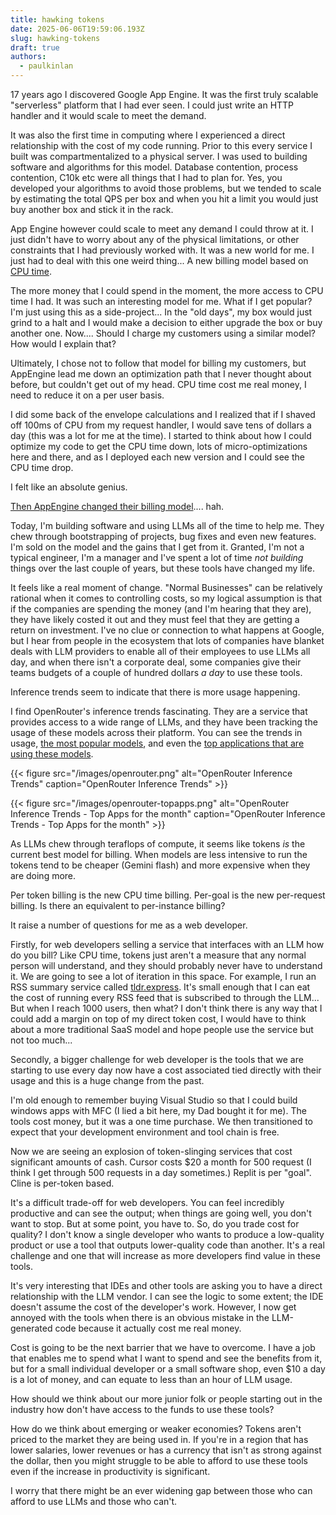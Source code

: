```yaml
---
title: hawking tokens
date: 2025-06-06T19:59:06.193Z
slug: hawking-tokens
draft: true
authors:
  - paulkinlan
---
```


17 years ago I discovered Google App Engine. It was the first truly scalable "serverless" platform that I had ever seen. I could just write an HTTP handler and it would scale to meet the demand.

It was also the first time in computing where I experienced a direct relationship with the cost of my code running. Prior to this every service I built was compartmentalized to a physical server. I was used to building software and algorithms for this model. Database contention, process contention, C10k etc were all things that I had to plan for. Yes, you developed your algorithms to avoid those problems, but we tended to scale by estimating the total QPS per box and when you hit a limit you would just buy another box and stick it in the rack.

App Engine however could scale to meet any demand I could throw at it. I just didn't have to worry about any of the physical limitations, or other constraints that I had previously worked with. It was a new world for me. I just had to deal with this one weird thing... A new billing model based on [CPU time](https://web.archive.org/web/20100208021046/http://code.google.com/appengine/docs/quotas.html).

The more money that I could spend in the moment, the more access to CPU time I had. It was such an interesting model for me. What if I get popular? I'm just using this as a side-project... In the "old days", my box would just grind to a halt and I would make a decision to either upgrade the box or buy another one. Now.... Should I charge my customers using a similar model? How would I explain that?

Ultimately, I chose not to follow that model for billing my customers, but AppEngine lead me down an optimization path that I never thought about before, but couldn't get out of my head. CPU time cost me real money, I need to reduce it on a per user basis.

I did some back of the envelope calculations and I realized that if I shaved off 100ms of CPU from my request handler, I would save tens of dollars a day (this was a lot for me at the time). I started to think about how I could optimize my code to get the CPU time down, lots of micro-optimizations here and there, and as I deployed each new version and I could see the CPU time drop.

I felt like an absolute genius.

[Then AppEngine changed their billing model](https://glaforge.dev/posts/2011/09/01/google-app-engine-s-new-pricing-model/).... hah.

Today, I'm building software and using LLMs all of the time to help me. They chew through bootstrapping of projects, bug fixes and even new features. I'm sold on the model and the gains that I get from it. Granted, I'm not a typical engineer, I'm a manager and I've spent a lot of time _not building_ things over the last couple of years, but these tools have changed my life.

It feels like a real moment of change. "Normal Businesses" can be relatively rational when it comes to controlling costs, so my logical assumption is that if the companies are spending the money (and I'm hearing that they are), they have likely costed it out and they must feel that they are getting a return on investment. I've no clue or connection to what happens at Google, but I hear from people in the ecosystem that lots of companies have blanket deals with LLM providers to enable all of their employees to use LLMs all day, and when there isn't a corporate deal, some companies give their teams budgets of a couple of hundred dollars _a day_ to use these tools.

Inference trends seem to indicate that there is more usage happening.

I find OpenRouter's inference trends fascinating. They are a service that provides access to a wide range of LLMs, and they have been tracking the usage of these models across their platform. You can see the trends in usage, [the most popular models](https://openrouter.ai/rankings), and even the [top applications that are using these models](https://openrouter.ai/#:~:text=View%20docs-,Top%20Apps,-Largest%20public%20apps).

{{< figure src="/images/openrouter.png" alt="OpenRouter Inference Trends" caption="OpenRouter Inference Trends" >}}

{{< figure src="/images/openrouter-topapps.png" alt="OpenRouter Inference Trends - Top Apps for the month" caption="OpenRouter Inference Trends - Top Apps for the month" >}}

As LLMs chew through teraflops of compute, it seems like tokens _is_ the current best model for billing. When models are less intensive to run the tokens tend to be cheaper (Gemini flash) and more expensive when they are doing more.

Per token billing is the new CPU time billing. Per-goal is the new per-request billing. Is there an equivalent to per-instance billing?

It raise a number of questions for me as a web developer.

Firstly, for web developers selling a service that interfaces with an LLM how do you bill? Like CPU time, tokens just aren't a measure that any normal person will understand, and they should probably never have to understand it. We are going to see a lot of iteration in this space. For example, I run an RSS summary service called [tldr.express](https://tldr.express). It's small enough that I can eat the cost of running every RSS feed that is subscribed to through the LLM... But when I reach 1000 users, then what? I don't think there is any way that I could add a margin on top of my direct token cost, I would have to think about a more traditional SaaS model and hope people use the service but not too much...

Secondly, a bigger challenge for web developer is the tools that we are starting to use every day now have a cost associated tied directly with their usage and this is a huge change from the past.

I'm old enough to remember buying Visual Studio so that I could build windows apps with MFC (I lied a bit here, my Dad bought it for me). The tools cost money, but it was a one time purchase. We then transitioned to expect that your development environment and tool chain is free.

Now we are seeing an explosion of token-slinging services that cost significant amounts of cash. Cursor costs $20 a month for 500 request (I think I get through 500 requests in a day sometimes.) Replit is per "goal". Cline is per-token based.

It's a difficult trade-off for web developers. You can feel incredibly productive and can see the output; when things are going well, you don't want to stop. But at some point, you have to. So, do you trade cost for quality? I don't know a single developer who wants to produce a low-quality product or use a tool that outputs lower-quality code than another. It's a real challenge and one that will increase as more developers find value in these tools.

It's very interesting that IDEs and other tools are asking you to have a direct relationship with the LLM vendor. I can see the logic to some extent; the IDE doesn't assume the cost of the developer's work. However, I now get annoyed with the tools when there is an obvious mistake in the LLM-generated code because it actually cost me real money.

Cost is going to be the next barrier that we have to overcome. I have a job that enables me to spend what I want to spend and see the benefits from it, but for a small individual developer or a small software shop, even $10 a day is a lot of money, and can equate to less than an hour of LLM usage.

How should we think about our more junior folk or people starting out in the industry how don't have access to the funds to use these tools?

How do we think about emerging or weaker economies? Tokens aren't priced to the market they are being used in. If you're in a region that has lower salaries, lower revenues or has a currency that isn't as strong against the dollar, then you might struggle to be able to afford to use these tools even if the increase in productivity is significant.

I worry that there might be an ever widening gap between those who can afford to use LLMs and those who can't.
